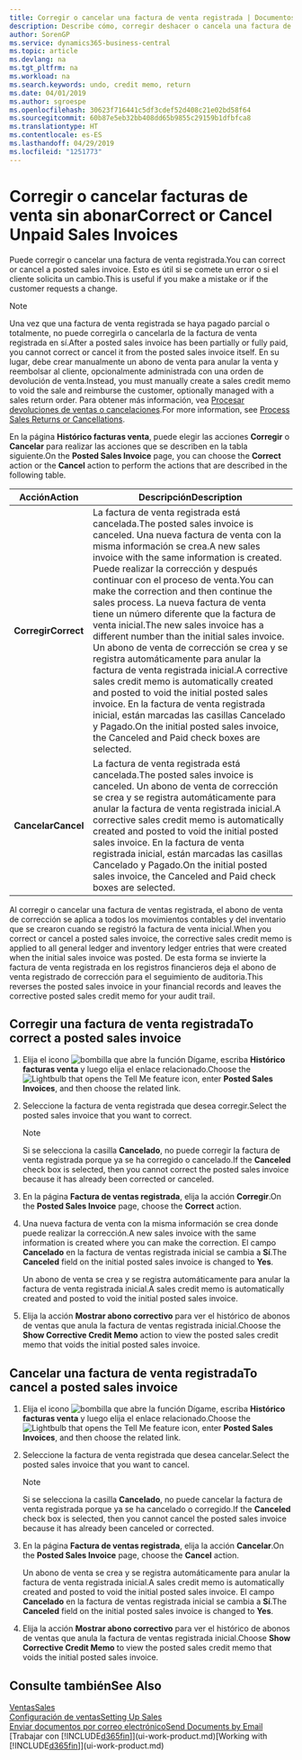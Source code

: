 ```yaml
---
title: Corregir o cancelar una factura de venta registrada | Documentos de Microsoft
description: Describe cómo, corregir deshacer o cancela una factura de venta registrada y aplicar un abono de venta.
author: SorenGP
ms.service: dynamics365-business-central
ms.topic: article
ms.devlang: na
ms.tgt_pltfrm: na
ms.workload: na
ms.search.keywords: undo, credit memo, return
ms.date: 04/01/2019
ms.author: sgroespe
ms.openlocfilehash: 30623f716441c5df3cdef52d408c21e02bd58f64
ms.sourcegitcommit: 60b87e5eb32bb408dd65b9855c29159b1dfbfca8
ms.translationtype: HT
ms.contentlocale: es-ES
ms.lasthandoff: 04/29/2019
ms.locfileid: "1251773"
---
```

# <a name="correct-or-cancel-unpaid-sales-invoices"></a><span data-ttu-id="57dab-103">Corregir o cancelar facturas de venta sin abonar</span><span class="sxs-lookup"><span data-stu-id="57dab-103">Correct or Cancel Unpaid Sales Invoices</span></span>
<span data-ttu-id="57dab-104">Puede corregir o cancelar una factura de venta registrada.</span><span class="sxs-lookup"><span data-stu-id="57dab-104">You can correct or cancel a posted sales invoice.</span></span> <span data-ttu-id="57dab-105">Esto es útil si se comete un error o si el cliente solicita un cambio.</span><span class="sxs-lookup"><span data-stu-id="57dab-105">This is useful if you make a mistake or if the customer requests a change.</span></span>

> [!NOTE]  
>   <span data-ttu-id="57dab-106">Una vez que una factura de venta registrada se haya pagado parcial o totalmente, no puede corregirla o cancelarla de la factura de venta registrada en sí.</span><span class="sxs-lookup"><span data-stu-id="57dab-106">After a posted sales invoice has been partially or fully paid, you cannot correct or cancel it from the posted sales invoice itself.</span></span> <span data-ttu-id="57dab-107">En su lugar, debe crear manualmente un abono de venta para anular la venta y reembolsar al cliente, opcionalmente administrada con una orden de devolución de venta.</span><span class="sxs-lookup"><span data-stu-id="57dab-107">Instead, you must manually create a sales credit memo to void the sale and reimburse the customer, optionally managed with a sales return order.</span></span> <span data-ttu-id="57dab-108">Para obtener más información, vea [Procesar devoluciones de ventas o cancelaciones](sales-how-process-sales-returns-cancellations.md).</span><span class="sxs-lookup"><span data-stu-id="57dab-108">For more information, see [Process Sales Returns or Cancellations](sales-how-process-sales-returns-cancellations.md).</span></span>

<span data-ttu-id="57dab-109">En la página **Histórico facturas venta**, puede elegir las acciones **Corregir** o **Cancelar** para realizar las acciones que se describen en la tabla siguiente.</span><span class="sxs-lookup"><span data-stu-id="57dab-109">On the **Posted Sales Invoice** page, you can choose the **Correct** action or the **Cancel** action to perform the actions that are described in the following table.</span></span>

| <span data-ttu-id="57dab-110">Acción</span><span class="sxs-lookup"><span data-stu-id="57dab-110">Action</span></span> | <span data-ttu-id="57dab-111">Descripción</span><span class="sxs-lookup"><span data-stu-id="57dab-111">Description</span></span> |
| --- | --- |
| <span data-ttu-id="57dab-112">**Corregir**</span><span class="sxs-lookup"><span data-stu-id="57dab-112">**Correct**</span></span> |<span data-ttu-id="57dab-113">La factura de venta registrada está cancelada.</span><span class="sxs-lookup"><span data-stu-id="57dab-113">The posted sales invoice is canceled.</span></span> <span data-ttu-id="57dab-114">Una nueva factura de venta con la misma información se crea.</span><span class="sxs-lookup"><span data-stu-id="57dab-114">A new sales invoice with the same information is created.</span></span> <span data-ttu-id="57dab-115">Puede realizar la corrección y después continuar con el proceso de venta.</span><span class="sxs-lookup"><span data-stu-id="57dab-115">You can make the correction and then continue the sales process.</span></span> <span data-ttu-id="57dab-116">La nueva factura de venta tiene un número diferente que la factura de venta inicial.</span><span class="sxs-lookup"><span data-stu-id="57dab-116">The new sales invoice has a different number than the initial sales invoice.</span></span> <span data-ttu-id="57dab-117">Un abono de venta de corrección se crea y se registra automáticamente para anular la factura de venta registrada inicial.</span><span class="sxs-lookup"><span data-stu-id="57dab-117">A corrective sales credit memo is automatically created and posted to void the initial posted sales invoice.</span></span> <span data-ttu-id="57dab-118">En la factura de venta registrada inicial, están marcadas las casillas Cancelado y Pagado.</span><span class="sxs-lookup"><span data-stu-id="57dab-118">On the initial posted sales invoice, the Canceled and Paid check boxes are selected.</span></span> |
| <span data-ttu-id="57dab-119">**Cancelar**</span><span class="sxs-lookup"><span data-stu-id="57dab-119">**Cancel**</span></span> |<span data-ttu-id="57dab-120">La factura de venta registrada está cancelada.</span><span class="sxs-lookup"><span data-stu-id="57dab-120">The posted sales invoice is canceled.</span></span> <span data-ttu-id="57dab-121">Un abono de venta de corrección se crea y se registra automáticamente para anular la factura de venta registrada inicial.</span><span class="sxs-lookup"><span data-stu-id="57dab-121">A corrective sales credit memo is automatically created and posted to void the initial posted sales invoice.</span></span> <span data-ttu-id="57dab-122">En la factura de venta registrada inicial, están marcadas las casillas Cancelado y Pagado.</span><span class="sxs-lookup"><span data-stu-id="57dab-122">On the initial posted sales invoice, the Canceled and Paid check boxes are selected.</span></span> |

<span data-ttu-id="57dab-123">Al corregir o cancelar una factura de ventas registrada, el abono de venta de corrección se aplica a todos los movimientos contables y del inventario que se crearon cuando se registró la factura de venta inicial.</span><span class="sxs-lookup"><span data-stu-id="57dab-123">When you correct or cancel a posted sales invoice, the corrective sales credit memo is applied to all general ledger and inventory ledger entries that were created when the initial sales invoice was posted.</span></span> <span data-ttu-id="57dab-124">De esta forma se invierte la factura de venta registrada en los registros financieros deja el abono de venta registrado de corrección para el seguimiento de auditoria.</span><span class="sxs-lookup"><span data-stu-id="57dab-124">This reverses the posted sales invoice in your financial records and leaves the corrective posted sales credit memo for your audit trail.</span></span>

## <a name="to-correct-a-posted-sales-invoice"></a><span data-ttu-id="57dab-125">Corregir una factura de venta registrada</span><span class="sxs-lookup"><span data-stu-id="57dab-125">To correct a posted sales invoice</span></span>
1. <span data-ttu-id="57dab-126">Elija el icono ![bombilla que abre la función Dígame](media/ui-search/search_small.png "Dígame que desea hacer"), escriba **Histórico facturas venta** y luego elija el enlace relacionado.</span><span class="sxs-lookup"><span data-stu-id="57dab-126">Choose the ![Lightbulb that opens the Tell Me feature](media/ui-search/search_small.png "Tell me what you want to do") icon, enter **Posted Sales Invoices**, and then choose the related link.</span></span>  
2. <span data-ttu-id="57dab-127">Seleccione la factura de venta registrada que desea corregir.</span><span class="sxs-lookup"><span data-stu-id="57dab-127">Select the posted sales invoice that you want to correct.</span></span>

    > [!NOTE]  
    >   <span data-ttu-id="57dab-128">Si se selecciona la casilla **Cancelado**, no puede corregir la factura de venta registrada porque ya se ha corregido o cancelado.</span><span class="sxs-lookup"><span data-stu-id="57dab-128">If the **Canceled** check box is selected, then you cannot correct the posted sales invoice because it has already been corrected or canceled.</span></span>
3. <span data-ttu-id="57dab-129">En la página **Factura de ventas registrada**, elija la acción **Corregir**.</span><span class="sxs-lookup"><span data-stu-id="57dab-129">On the **Posted Sales Invoice** page, choose the **Correct** action.</span></span>  
4. <span data-ttu-id="57dab-130">Una nueva factura de venta con la misma información se crea donde puede realizar la corrección.</span><span class="sxs-lookup"><span data-stu-id="57dab-130">A new sales invoice with the same information is created where you can make the correction.</span></span> <span data-ttu-id="57dab-131">El campo **Cancelado** en la factura de ventas registrada inicial se cambia a **Sí**.</span><span class="sxs-lookup"><span data-stu-id="57dab-131">The **Canceled** field on the initial posted sales invoice is changed to **Yes**.</span></span>

    <span data-ttu-id="57dab-132">Un abono de venta se crea y se registra automáticamente para anular la factura de venta registrada inicial.</span><span class="sxs-lookup"><span data-stu-id="57dab-132">A sales credit memo is automatically created and posted to void the initial posted sales invoice.</span></span>
5. <span data-ttu-id="57dab-133">Elija la acción **Mostrar abono correctivo** para ver el histórico de abonos de ventas que anula la factura de ventas registrada inicial.</span><span class="sxs-lookup"><span data-stu-id="57dab-133">Choose the **Show Corrective Credit Memo** action to view the posted sales credit memo that voids the initial posted sales invoice.</span></span>

## <a name="to-cancel-a-posted-sales-invoice"></a><span data-ttu-id="57dab-134">Cancelar una factura de venta registrada</span><span class="sxs-lookup"><span data-stu-id="57dab-134">To cancel a posted sales invoice</span></span>
1. <span data-ttu-id="57dab-135">Elija el icono ![bombilla que abre la función Dígame](media/ui-search/search_small.png "Dígame que desea hacer"), escriba **Histórico facturas venta** y luego elija el enlace relacionado.</span><span class="sxs-lookup"><span data-stu-id="57dab-135">Choose the ![Lightbulb that opens the Tell Me feature](media/ui-search/search_small.png "Tell me what you want to do") icon, enter **Posted Sales Invoices**, and then choose the related link.</span></span>  
2. <span data-ttu-id="57dab-136">Seleccione la factura de venta registrada que desea cancelar.</span><span class="sxs-lookup"><span data-stu-id="57dab-136">Select the posted sales invoice that you want to cancel.</span></span>

    > [!NOTE]  
    >   <span data-ttu-id="57dab-137">Si se selecciona la casilla **Cancelado**, no puede cancelar la factura de venta registrada porque ya se ha cancelado o corregido.</span><span class="sxs-lookup"><span data-stu-id="57dab-137">If the **Canceled** check box is selected, then you cannot cancel the posted sales invoice because it has already been canceled or corrected.</span></span>
3. <span data-ttu-id="57dab-138">En la página **Factura de ventas registrada**, elija la acción **Cancelar**.</span><span class="sxs-lookup"><span data-stu-id="57dab-138">On the **Posted Sales Invoice** page, choose the **Cancel** action.</span></span>

    <span data-ttu-id="57dab-139">Un abono de venta se crea y se registra automáticamente para anular la factura de venta registrada inicial.</span><span class="sxs-lookup"><span data-stu-id="57dab-139">A sales credit memo is automatically created and posted to void the initial posted sales invoice.</span></span> <span data-ttu-id="57dab-140">El campo **Cancelado** en la factura de ventas registrada inicial se cambia a **Sí**.</span><span class="sxs-lookup"><span data-stu-id="57dab-140">The **Canceled** field on the initial posted sales invoice is changed to **Yes**.</span></span>
4. <span data-ttu-id="57dab-141">Elija la acción **Mostrar abono correctivo** para ver el histórico de abonos de ventas que anula la factura de ventas registrada inicial.</span><span class="sxs-lookup"><span data-stu-id="57dab-141">Choose **Show Corrective Credit Memo** to view the posted sales credit memo that voids the initial posted sales invoice.</span></span>

## <a name="see-also"></a><span data-ttu-id="57dab-142">Consulte también</span><span class="sxs-lookup"><span data-stu-id="57dab-142">See Also</span></span>
[<span data-ttu-id="57dab-143">Ventas</span><span class="sxs-lookup"><span data-stu-id="57dab-143">Sales</span></span>](sales-manage-sales.md)  
[<span data-ttu-id="57dab-144">Configuración de ventas</span><span class="sxs-lookup"><span data-stu-id="57dab-144">Setting Up Sales</span></span>](sales-setup-sales.md)  
[<span data-ttu-id="57dab-145">Enviar documentos por correo electrónico</span><span class="sxs-lookup"><span data-stu-id="57dab-145">Send Documents by Email</span></span>](ui-how-send-documents-email.md)  
<span data-ttu-id="57dab-146">[Trabajar con [!INCLUDE[d365fin](includes/d365fin_md.md)]](ui-work-product.md)</span><span class="sxs-lookup"><span data-stu-id="57dab-146">[Working with [!INCLUDE[d365fin](includes/d365fin_md.md)]](ui-work-product.md)</span></span>
